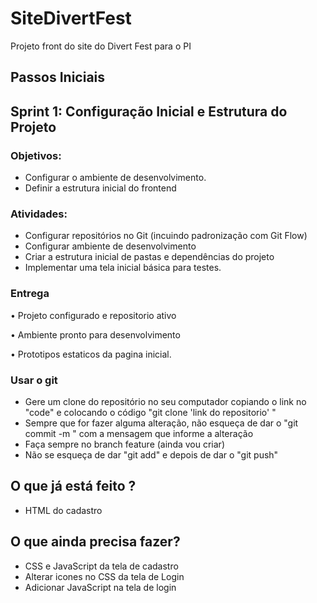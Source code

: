 # SiteDivertFest
Projeto front do site do Divert Fest para o PI

## Passos Iniciais
## Sprint 1: Configuração Inicial e Estrutura do Projeto 
### Objetivos:
- Configurar o ambiente de desenvolvimento.  
- Definir a estrutura inicial do frontend
### Atividades:
- Configurar repositórios no Git (incuindo padronização com Git Flow)
- Configurar ambiente de desenvolvimento
- Criar a estrutura inicial de pastas e dependências do projeto
- Implementar uma tela inicial básica para testes.
     
### Entrega
 
• Projeto configurado e repositorio ativo

• Ambiente pronto para desenvolvimento

• Prototipos estaticos da pagina inicial.

### Usar o git
- Gere um clone do repositório no seu computador copiando o link no "code" e colocando o código "git clone 'link do repositorio' "
- Sempre que for fazer alguma alteração, não esqueça de dar o "git commit -m " com a mensagem que informe a alteração
- Faça sempre no branch feature (ainda vou criar)
- Não se esqueça de dar "git add" e depois de dar o "git push"

## O que já está feito ? 
- HTML do cadastro

## O que ainda precisa fazer?
- CSS e JavaScript da tela de cadastro
- Alterar icones no CSS da tela de Login
- Adicionar JavaScript na tela de login
